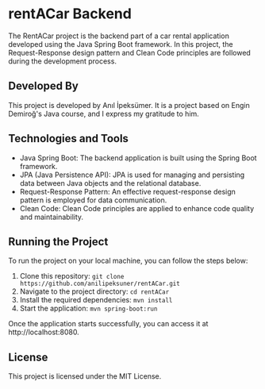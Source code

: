 # rentACar Backend

The RentACar project is the backend part of a car rental application developed using the Java Spring Boot framework. In this project, the Request-Response design pattern and Clean Code principles are followed during the development process.

## Developed By

This project is developed by Anıl İpeksümer. It is a project based on Engin Demiroğ's Java course, and I express my gratitude to him.

## Technologies and Tools

- Java Spring Boot: The backend application is built using the Spring Boot framework.
- JPA (Java Persistence API): JPA is used for managing and persisting data between Java objects and the relational database.
- Request-Response Pattern: An effective request-response design pattern is employed for data communication.
- Clean Code: Clean Code principles are applied to enhance code quality and maintainability.

## Running the Project

To run the project on your local machine, you can follow the steps below:

1. Clone this repository: `git clone https://github.com/anilipeksuner/rentACar.git`
2. Navigate to the project directory: `cd rentACar`
3. Install the required dependencies: `mvn install`
4. Start the application: `mvn spring-boot:run`

Once the application starts successfully, you can access it at http://localhost:8080.


## License

This project is licensed under the MIT License. 
